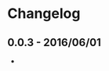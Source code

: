 # Changelog

## 0.0.3 - 2016/06/01

 - <style> lang attribute implementation. Now exposes a config object to add lang support with other pacackages: global.vue.lang (see akryum:vue-less).

## 0.0.2 - 2016/05/30

 - Removed autoprefixer postcss plugin due to a huge hit on the plugin loading time.
